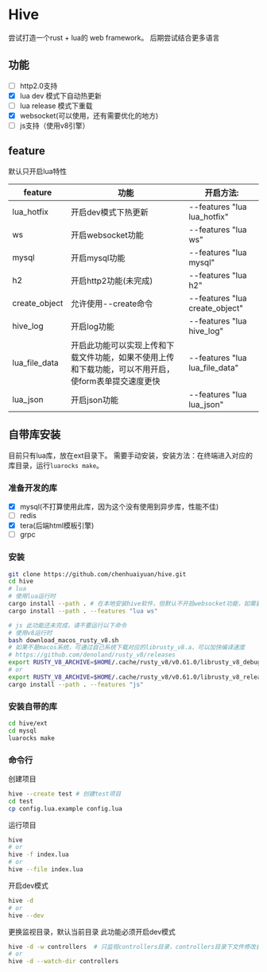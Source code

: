 # Hive

尝试打造一个rust + lua的 web framework。
后期尝试结合更多语言

## 功能

- [ ] http2.0支持
- [x] lua dev 模式下自动热更新
- [ ] lua release 模式下重载
- [x] websocket(可以使用，还有需要优化的地方)
- [ ] js支持（使用v8引擎）

## feature

默认只开启lua特性

| feature       | 功能                | 开启方法:                       |
| ------------- | ------------------ | ------------------------------ |
| lua_hotfix    | 开启dev模式下热更新   | --features "lua lua_hotfix"    |
| ws            | 开启websocket功能    | --features "lua ws"            |
| mysql         | 开启mysql功能        | --features "lua mysql"         |
| h2            | 开启http2功能(未完成) | --features "lua h2"            |
| create_object | 允许使用--create命令  | --features "lua create_object" |
| hive_log      | 开启log功能          | --features "lua hive_log"      |
| lua_file_data | 开启此功能可以实现上传和下载文件功能，如果不使用上传和下载功能，可以不用开启，使form表单提交速度更快 | --features "lua lua_file_data" |
| lua_json      | 开启json功能         | --features "lua lua_json"      |

## 自带库安装

目前只有lua库，放在ext目录下。
需要手动安装，安装方法：在终端进入对应的库目录，运行`luarocks make`。

### 准备开发的库

- [x] mysql(不打算使用此库，因为这个没有使用到异步库，性能不佳)
- [ ] redis
- [x] tera(后端html模板引擎)
- [ ] grpc

### 安装

```bash
git clone https://github.com/chenhuaiyuan/hive.git
cd hive
# lua
# 使用lua运行时
cargo install --path . # 在本地安装hive软件，但默认不开启websocket功能，如需要使用websocket，请运行下面命令行
cargo install --path . --features "lua ws"

# js 此功能还未完成，请不要运行以下命令
# 使用v8运行时
bash download_macos_rusty_v8.sh
# 如果不是macos系统，可通过自己系统下载对应的librusty_v8.a，可以加快编译速度
# https://github.com/denoland/rusty_v8/releases
export RUSTY_V8_ARCHIVE=$HOME/.cache/rusty_v8/v0.61.0/librusty_v8_debug_x86_64-apple-darwin.a
# or
export RUSTY_V8_ARCHIVE=$HOME/.cache/rusty_v8/v0.61.0/librusty_v8_release_x86_64-apple-darwin.a
cargo install --path . --features "js"
```

### 安装自带的库

```bash
cd hive/ext
cd mysql
luarocks make
```

### 命令行

创建项目

```bash
hive --create test # 创建test项目
cd test
cp config.lua.example config.lua
```

运行项目

```bash
hive
# or
hive -f index.lua
# or
hive --file index.lua
```

开启dev模式

```bash
hive -d
# or
hive --dev
```

更换监视目录，默认当前目录
此功能必须开启dev模式

```bash
hive -d -w controllers  # 只监视controllers目录，controllers目录下文件修改自动热更新
# or
hive -d --watch-dir controllers
```
